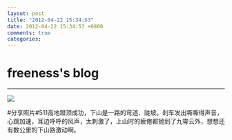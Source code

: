 ```yaml
---
layout: post
title: "2012-04-22 15:34:53"
date: 2012-04-22 15:34:53 +0800
comments: true
categories: 
---
```


# freeness's blog

----------

![](http://okqmqrbgo.bkt.clouddn.com/201204221534531.jpg)

>
\#分享照片\#511高地蹬顶成功，下山是一路的弯道、陡坡。刹车发出嘶嘶得声音，心跳加速，耳边呼呼的风声，太刺激了，上山时的疲倦都抛到了九霄云外，想想还有数公里的下山路激动啊。